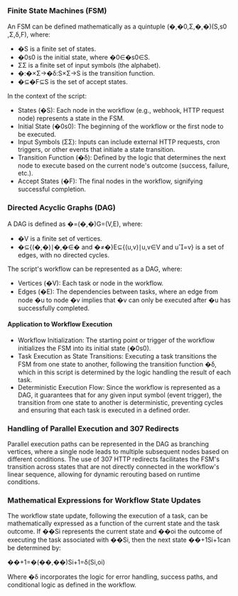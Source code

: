 ### Finite State Machines (FSM)

An FSM can be defined mathematically as a quintuple (�,�0,Σ,�,�)(S,s0​,Σ,δ,F), where:

-   �S is a finite set of states.
-   �0s0​ is the initial state, where �0∈�s0​∈S.
-   ΣΣ is a finite set of input symbols (the alphabet).
-   �:�×Σ→�δ:S×Σ→S is the transition function.
-   �⊆�F⊆S is the set of accept states.

In the context of the script:

-   States (�S): Each node in the workflow (e.g., webhook, HTTP request node) represents a state in the FSM.
-   Initial State (�0s0​): The beginning of the workflow or the first node to be executed.
-   Input Symbols (ΣΣ): Inputs can include external HTTP requests, cron triggers, or other events that initiate a state transition.
-   Transition Function (�δ): Defined by the logic that determines the next node to execute based on the current node's outcome (success, failure, etc.).
-   Accept States (�F): The final nodes in the workflow, signifying successful completion.

### Directed Acyclic Graphs (DAG)

A DAG is defined as �=(�,�)G=(V,E), where:

-   �V is a finite set of vertices.
-   �⊆{(�,�)∣�,�∈� and �≠�}E⊆{(u,v)∣u,v∈V and u=v} is a set of edges, with no directed cycles.

The script's workflow can be represented as a DAG, where:

-   Vertices (�V): Each task or node in the workflow.
-   Edges (�E): The dependencies between tasks, where an edge from node �u to node �v implies that �v can only be executed after �u has successfully completed.

#### Application to Workflow Execution

-   Workflow Initialization: The starting point or trigger of the workflow initializes the FSM into its initial state (�0s0​).
-   Task Execution as State Transitions: Executing a task transitions the FSM from one state to another, following the transition function �δ, which in this script is determined by the logic handling the result of each task.
-   Deterministic Execution Flow: Since the workflow is represented as a DAG, it guarantees that for any given input symbol (event trigger), the transition from one state to another is deterministic, preventing cycles and ensuring that each task is executed in a defined order.

### Handling of Parallel Execution and 307 Redirects

Parallel execution paths can be represented in the DAG as branching vertices, where a single node leads to multiple subsequent nodes based on different conditions. The use of 307 HTTP redirects facilitates the FSM's transition across states that are not directly connected in the workflow's linear sequence, allowing for dynamic rerouting based on runtime conditions.

### Mathematical Expressions for Workflow State Updates

The workflow state update, following the execution of a task, can be mathematically expressed as a function of the current state and the task outcome. If ��Si​ represents the current state and ��oi​ the outcome of executing the task associated with ��Si​, then the next state ��+1Si+1​ can be determined by:

��+1=�(��,��)Si+1​=δ(Si​,oi​)

Where �δ incorporates the logic for error handling, success paths, and conditional logic as defined in the workflow.
